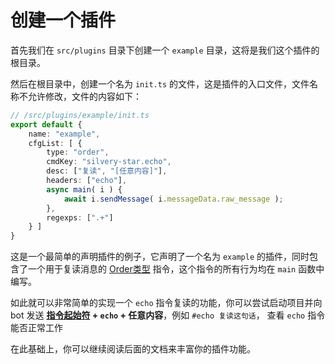 # 创建一个插件

首先我们在 `src/plugins` 目录下创建一个 `example` 目录，这将是我们这个插件的根目录。

然后在根目录中，创建一个名为 `init.ts` 的文件，这是插件的入口文件，文件名称不允许修改，文件的内容如下：

```ts
// /src/plugins/example/init.ts
export default {
    name: "example",
    cfgList: [ {
        type: "order",
        cmdKey: "silvery-star.echo",
        desc: ["复读", "[任意内容]"],
        headers: ["echo"],
        async main( i ) {
            await i.sendMessage( i.messageData.raw_message );
        },
        regexps: [".+"]
    } ]
}
```

这是一个最简单的声明插件的例子，它声明了一个名为 `example` 的插件，同时包含了一个用于复读消息的 [Order类型](../directive/order) 指令，这个指令的所有行为均在 `main` 函数中编写。

如此就可以非常简单的实现一个 `echo` 指令复读的功能，你可以尝试启动项目并向 bot 发送 **[指令起始符](../../config/base#header) + `echo` + 任意内容**，例如 `#echo 复读这句话`， 查看 `echo` 指令能否正常工作

在此基础上，你可以继续阅读后面的文档来丰富你的插件功能。